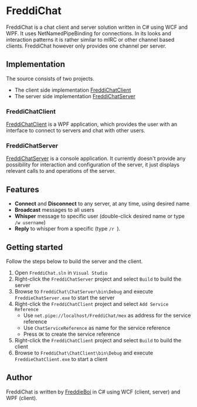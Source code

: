 FreddiChat
==========
FreddiChat is a chat client and server solution written in C# using WCF and WPF. It uses NetNamedPipeBinding for connections. In its looks and interaction patterns it is rather similar to mIRC or other channel based clients. FreddiChat however only provides one channel per server.

Implementation
--------------
The source consists of two projects.

+ The client side implementation [FreddiChatClient](https://github.com/FreddieBoi/FreddiChat/tree/master/ChatClient "FreddiChatClient on github")
+ The server side implementation [FreddiChatServer](https://github.com/FreddieBoi/FreddiChat/tree/master/ChatServer "FreddiChatServer on github")

### FreddiChatClient ###
[FreddiChatClient](https://github.com/FreddieBoi/FreddiChat/tree/master/ChatClient "FreddiChatClient on github") is a WPF application, which provides the user with an interface to connect to servers and chat with other users.

### FreddiChatServer ###
[FreddiChatServer](https://github.com/FreddieBoi/FreddiChat/tree/master/ChatServer "FreddiChatServer on github") is a console application. It currently doesn't provide any possibility for interaction and configuration of the server, it just displays relevant calls to and operations of the server.

Features
--------
+ **Connect** and **Disconnect** to any server, at any time, using desired name
+ **Broadcast** messages to all users
+ **Whisper** message to specific user (double-click desired name or type `/w username`)
+ **Reply** to whisper from a specific (type `/r `).

Getting started
---------------
Follow the steps below to build the server and the client.

1. Open `FreddiChat.sln` in `Visual Studio`
2. Right-click the `FreddiChatServer` project and select `Build` to build the server
3. Browse to `FreddiChat\ChatServer\bin\Debug` and execute `FreddieChatServer.exe` to start the server
4. Right-click the `FreddiChatClient` project and select `Add Service Reference`
    + Use `net.pipe://localhost/FreddiChat/mex` as address for the service reference
    + Use `ChatServiceReference` as name for the service reference
    + Press `OK` to create the service reference
8. Right-click the `FreddiChatClient` project and select `Build` to build the client
9. Browse to `FreddiChat\ChatClient\bin\Debug` and execute `FreddieChatClient.exe` to start a client

Author
------
FreddiChat is written by [FreddieBoi](https://github.com/FreddieBoi "FreddieBoi on github") in C# using WCF (client, server) and WPF (client).
